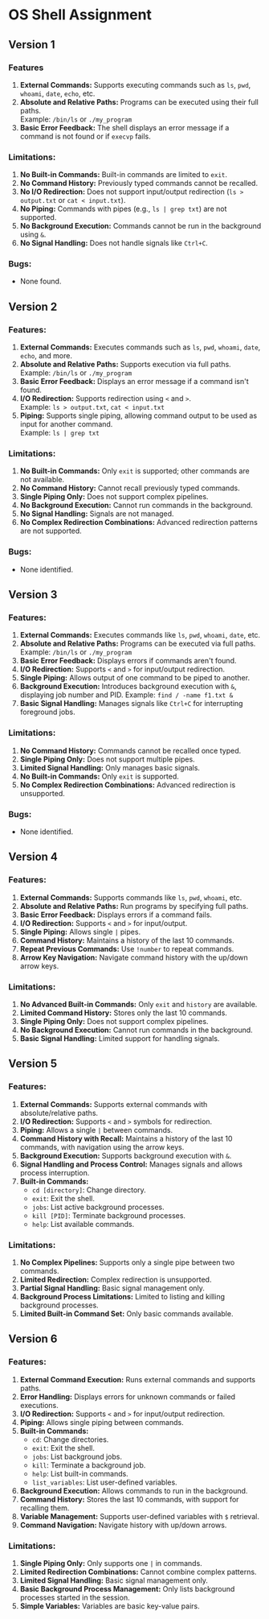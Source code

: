 # OS Shell Assignment

## Version 1
### Features
1. **External Commands:** Supports executing commands such as `ls`, `pwd`, `whoami`, `date`, `echo`, etc.
2. **Absolute and Relative Paths:** Programs can be executed using their full paths.  
   Example: `/bin/ls` or `./my_program`
3. **Basic Error Feedback:** The shell displays an error message if a command is not found or if `execvp` fails.

### Limitations:
1. **No Built-in Commands:** Built-in commands are limited to `exit`.
2. **No Command History:** Previously typed commands cannot be recalled.
3. **No I/O Redirection:** Does not support input/output redirection (`ls > output.txt` or `cat < input.txt`).
4. **No Piping:** Commands with pipes (e.g., `ls | grep txt`) are not supported.
5. **No Background Execution:** Commands cannot be run in the background using `&`.
6. **No Signal Handling:** Does not handle signals like `Ctrl+C`.

### Bugs:
- None found.


## Version 2
### Features:
1. **External Commands:** Executes commands such as `ls`, `pwd`, `whoami`, `date`, `echo`, and more.
2. **Absolute and Relative Paths:** Supports execution via full paths.  
   Example: `/bin/ls` or `./my_program`
3. **Basic Error Feedback:** Displays an error message if a command isn't found.
4. **I/O Redirection:** Supports redirection using `<` and `>`.  
   Example: `ls > output.txt`, `cat < input.txt`
5. **Piping:** Supports single piping, allowing command output to be used as input for another command.  
   Example: `ls | grep txt`

### Limitations:
1. **No Built-in Commands:** Only `exit` is supported; other commands are not available.
2. **No Command History:** Cannot recall previously typed commands.
3. **Single Piping Only:** Does not support complex pipelines.
4. **No Background Execution:** Cannot run commands in the background.
5. **No Signal Handling:** Signals are not managed.
6. **No Complex Redirection Combinations:** Advanced redirection patterns are not supported.

### Bugs:
- None identified.


## Version 3
### Features:
1. **External Commands:** Executes commands like `ls`, `pwd`, `whoami`, `date`, etc.
2. **Absolute and Relative Paths:** Programs can be executed via full paths.  
   Example: `/bin/ls` or `./my_program`
3. **Basic Error Feedback:** Displays errors if commands aren't found.
4. **I/O Redirection:** Supports `<` and `>` for input/output redirection.
5. **Single Piping:** Allows output of one command to be piped to another.
6. **Background Execution:** Introduces background execution with `&`, displaying job number and PID.
   Example: `find / -name f1.txt &`
7. **Basic Signal Handling:** Manages signals like `Ctrl+C` for interrupting foreground jobs.

### Limitations:
1. **No Command History:** Commands cannot be recalled once typed.
2. **Single Piping Only:** Does not support multiple pipes.
3. **Limited Signal Handling:** Only manages basic signals.
4. **No Built-in Commands:** Only `exit` is supported.
5. **No Complex Redirection Combinations:** Advanced redirection is unsupported.

### Bugs:
- None identified.


## Version 4
### Features:
1. **External Commands:** Supports commands like `ls`, `pwd`, `whoami`, etc.
2. **Absolute and Relative Paths:** Run programs by specifying full paths.
3. **Basic Error Feedback:** Displays errors if a command fails.
4. **I/O Redirection:** Supports `<` and `>` for input/output.
5. **Single Piping:** Allows single `|` pipes.
6. **Command History:** Maintains a history of the last 10 commands.
7. **Repeat Previous Commands:** Use `!number` to repeat commands.
8. **Arrow Key Navigation:** Navigate command history with the up/down arrow keys.

### Limitations:
1. **No Advanced Built-in Commands:** Only `exit` and `history` are available.
2. **Limited Command History:** Stores only the last 10 commands.
3. **Single Piping Only:** Does not support complex pipelines.
4. **No Background Execution:** Cannot run commands in the background.
5. **Basic Signal Handling:** Limited support for handling signals.


## Version 5
### Features:
1. **External Commands:** Supports external commands with absolute/relative paths.
2. **I/O Redirection:** Supports `<` and `>` symbols for redirection.
3. **Piping:** Allows a single `|` between commands.
4. **Command History with Recall:** Maintains a history of the last 10 commands, with navigation using the arrow keys.
5. **Background Execution:** Supports background execution with `&`.
6. **Signal Handling and Process Control:** Manages signals and allows process interruption.
7. **Built-in Commands:** 
   - `cd [directory]`: Change directory.
   - `exit`: Exit the shell.
   - `jobs`: List active background processes.
   - `kill [PID]`: Terminate background processes.
   - `help`: List available commands.

### Limitations:
1. **No Complex Pipelines:** Supports only a single pipe between two commands.
2. **Limited Redirection:** Complex redirection is unsupported.
3. **Partial Signal Handling:** Basic signal management only.
4. **Background Process Limitations:** Limited to listing and killing background processes.
5. **Limited Built-in Command Set:** Only basic commands available.


## Version 6
### Features:
1. **External Command Execution:** Runs external commands and supports paths.
2. **Error Handling:** Displays errors for unknown commands or failed executions.
3. **I/O Redirection:** Supports `<` and `>` for input/output redirection.
4. **Piping:** Allows single piping between commands.
5. **Built-in Commands:**
   - `cd`: Change directories.
   - `exit`: Exit the shell.
   - `jobs`: List background jobs.
   - `kill`: Terminate a background job.
   - `help`: List built-in commands.
   - `list_variables`: List user-defined variables.
6. **Background Execution:** Allows commands to run in the background.
7. **Command History:** Stores the last 10 commands, with support for recalling them.
8. **Variable Management:** Supports user-defined variables with `$` retrieval.
9. **Command Navigation:** Navigate history with up/down arrows.

### Limitations:
1. **Single Piping Only:** Only supports one `|` in commands.
2. **Limited Redirection Combinations:** Cannot combine complex patterns.
3. **Limited Signal Handling:** Basic signal management only.
4. **Basic Background Process Management:** Only lists background processes started in the session.
5. **Simple Variables:** Variables are basic key-value pairs.

